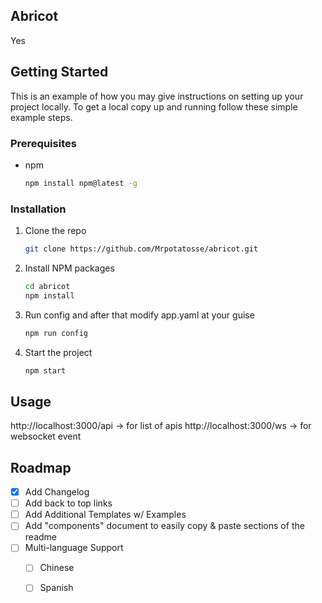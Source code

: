 ## Abricot

Yes

## Getting Started

This is an example of how you may give instructions on setting up your project locally.
To get a local copy up and running follow these simple example steps.

### Prerequisites

* npm
  ```sh
  npm install npm@latest -g
  ```

### Installation

1. Clone the repo
   ```sh
   git clone https://github.com/Mrpotatosse/abricot.git
   ```
2. Install NPM packages
   ```sh
   cd abricot
   npm install
   ```
3. Run config and after that modify app.yaml at your guise
   ```sh
   npm run config
   ```
    
4. Start the project
   ```sh
   npm start
   ```

## Usage

http://localhost:3000/api -> for list of apis
http://localhost:3000/ws -> for websocket event

## Roadmap

- [x] Add Changelog
- [ ] Add back to top links
- [ ] Add Additional Templates w/ Examples
- [ ] Add "components" document to easily copy & paste sections of the readme
- [ ] Multi-language Support
    - [ ] Chinese
    - [ ] Spanish

